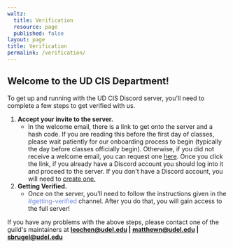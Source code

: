 ```yaml
---
waltz:
  title: Verification
  resource: page
  published: false
layout: page
title: Verification
permalink: /verification/
---
```

## Welcome to the UD CIS Department!

To get up and running with the UD CIS Discord server, you'll need to complete a few steps to get verified with us. 

1. **Accept your invite to the server.**
    * In the welcome email, there is a link to get onto the server and a hash code. If you are reading this before the first day of classes,
    please wait patiently for our onboarding process to begin (typically the day before classes officially begin). Otherwise, if you did not receive a welcome email, 
    you can request one [here](https://docs.google.com/forms/d/e/1FAIpQLScvT1qb8yh2W8T2D1JK-QK_kaENRfg9UfXXV1YWQHydVg0d6g/viewform?usp=sf_link). Once you click the link, if you already have a Discord account you should log into it and proceed to the server. If you don't have a Discord account, you will need to [create one.][30]
2. **Getting Verified.**
    * Once on the server, you'll need to follow the instructions given in the <span style="color:#7289DA">#getting-verified</span> channel. After you do that, 
    you will gain access to the full server!

If you have any problems with the above steps, please contact one of the guild's maintainers at
**[leochen@udel.edu][32] | [matthewn@udel.edu][33] | [sbrugel@udel.edu][34]**

   [30]: https://discord.com/register
   [31]: https://canvas.instructure.com/courses/2510334/files/124088926/preview?verifier=VMd62xM4U5qKtQeGPctJsjmUBQSOVZq6p7JYQzWw
   [32]: mailto:leochen@udel.edu
   [33]: mailto:matthewn@udel.edu
   [34]: mailto:sbrugel@udel.edu
